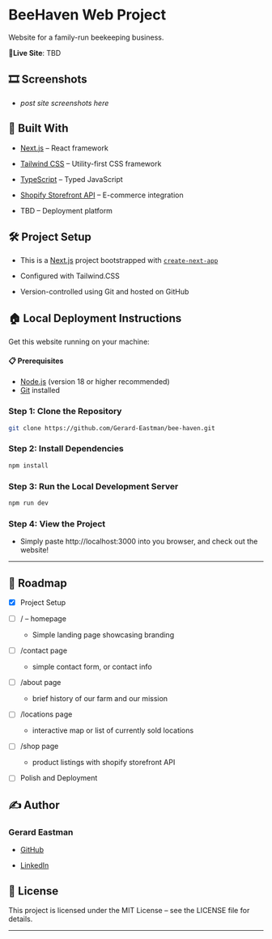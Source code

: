 # BeeHaven Web Project

Website for a family-run beekeeping business.

🔗**Live Site**: TBD

## 🎞️ Screenshots

- *post site screenshots here*

## 🧱 Built With

- [Next.js](https://nextjs.org/) – React framework

- [Tailwind CSS](https://tailwindcss.com/) – Utility-first CSS framework

- [TypeScript](https://www.typescriptlang.org/) – Typed JavaScript

- [Shopify Storefront API](https://shopify.dev/docs/api/storefront) – E-commerce integration

- TBD – Deployment platform

## 🛠️ Project Setup

* This is a [Next.js](https://nextjs.org) project bootstrapped with [`create-next-app`](https://nextjs.org/docs/app/api-reference/cli/create-next-app)

* Configured with Tailwind.CSS

* Version-controlled using Git and hosted on GitHub

## 🏠 Local Deployment Instructions

Get this website running on your machine:

#### 📋 Prerequisites

- [Node.js](https://nodejs.org/) (version 18 or higher recommended)
- [Git](https://git-scm.com/) installed

### Step 1: Clone the Repository

```bash
git clone https://github.com/Gerard-Eastman/bee-haven.git
```

### Step 2: Install Dependencies

```bash
npm install
```

### Step 3: Run the Local Development Server

```bash
npm run dev
```

### Step 4: View the Project

- Simply paste http://localhost:3000 into you browser, and check out the website!

---

## 🧭 Roadmap

- [x] Project Setup 

- [ ] / – homepage
  
  - Simple landing page showcasing branding

- [ ] /contact page
  
  - simple contact form, or contact info

- [ ] /about page
  
  - brief history of our farm and our mission

- [ ] /locations page
  
  - interactive map or list of currently sold locations

- [ ] /shop page
  
  - product listings with shopify storefront API 

- [ ] Polish and Deployment

## ✍️ Author

### **Gerard Eastman**

- [GitHub](https://github.com/Gerard-Eastman)

- [LinkedIn](https://linkedin.com/in/gerard-eastman)

## 📄 License

This project is licensed under the MIT License – see the LICENSE file for details.

---

